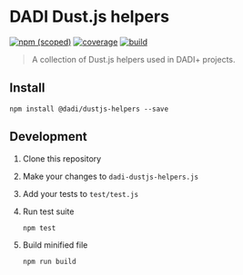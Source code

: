 # DADI Dust.js helpers

[![npm (scoped)](https://img.shields.io/npm/v/@dadi/dustjs-helpers.svg?maxAge=10800&style=flat-square)](https://www.npmjs.com/package/@dadi/dustjs-helpers)&nbsp;[![coverage](https://img.shields.io/badge/coverage-62%25-yellow.svg?style=flat-square)](https://github.com/dadi/dustjs-helpers)&nbsp;[![build](http://ci.dadi.technology/dadi/dustjs-helpers/badge?branch=master&service=shield)](http://ci.dadi.technology/dadi/dustjs-helpers)

> A collection of Dust.js helpers used in DADI+ projects.

## Install

```
npm install @dadi/dustjs-helpers --save
```

## Development

1. Clone this repository

2. Make your changes to `dadi-dustjs-helpers.js`

3. Add your tests to `test/test.js`

4. Run test suite

   ```
   npm test
   ```

5. Build minified file

   ```
   npm run build
   ```
